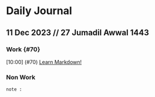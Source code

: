 # Daily Journal

 ## 11 Dec 2023 // 27 Jumadil Awwal 1443
 
### Work {#70}
[10:00] (#70)
<a href="#70" target="_blank">Learn Markdown!</a>

### Non Work

``` 
note : 

```
[^ads2]: footnote
<!--stackedit_data:
eyJoaXN0b3J5IjpbLTgyMTY3NTA2LC0xMzY0NjgzOTM5XX0=
-->